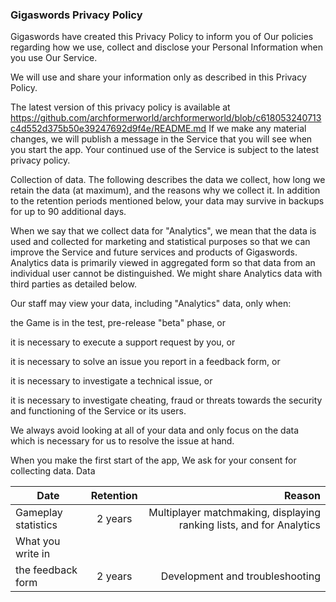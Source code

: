 ### Gigaswords Privacy Policy

<!--
**archformerworld/archformerworld** is a ✨ _special_ ✨ repository because its `README.md` (this file) appears on your GitHub profile.

-->
Gigaswords  have created this Privacy Policy to inform you of Our policies regarding how we use, collect and disclose your Personal Information when you use Our Service.

We will use and share your information only as described in this Privacy Policy.

The latest version of this privacy policy is available at https://github.com/archformerworld/archformerworld/blob/c618053240713c4d552d375b50e39247692d9f4e/README.md If we make any material changes, we will publish a message in the Service that you will see when you start the app. Your continued use of the Service is subject to the latest privacy policy.

Collection of data. 
The following describes the data we collect, how long we retain the data (at maximum), and the reasons  why we collect it. In addition to the retention periods mentioned below, your data may survive in backups for up to 90 additional days. 

When we say that we collect data for "Analytics", we mean that the data is used and collected for marketing and statistical purposes so that we can improve the Service and future services and products of Gigaswords. Analytics data is primarily viewed in aggregated form so that data from an individual user cannot be distinguished. We might share Analytics data with third parties as detailed below.

Our staff may view your data, including "Analytics" data, only when:

the Game is in the test, pre-release "beta" phase, or

it is necessary to execute a support request by you, or

it is necessary to solve an issue you report in a feedback form, or

it is necessary to investigate a technical issue, or

it is necessary to investigate cheating, fraud or threats towards the security and functioning of the Service or its users.

We always avoid looking at all of your data and only focus on the data which is necessary for us to resolve the issue at hand.

When you make the first start of the app, We ask for your consent for collecting data.
Data


| Date                | Retention          | Reason |
| -------------       |:------------------:| -----:|
| Gameplay statistics | 2 years            | Multiplayer matchmaking, displaying ranking lists, and for Analytics |
| What you write in
  the feedback form   | 2 years            |   Development and troubleshooting |

